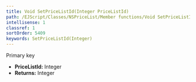 ```yaml
---
title: Void SetPriceListId(Integer PriceListId)
path: /EJScript/Classes/NSPriceList/Member functions/Void SetPriceListId(Integer p_0)
intellisense: 1
classref: 1
sortOrder: 5409
keywords: SetPriceListId(Integer)
---
```



Primary key



* **PriceListId:** Integer
* **Returns:** Integer


